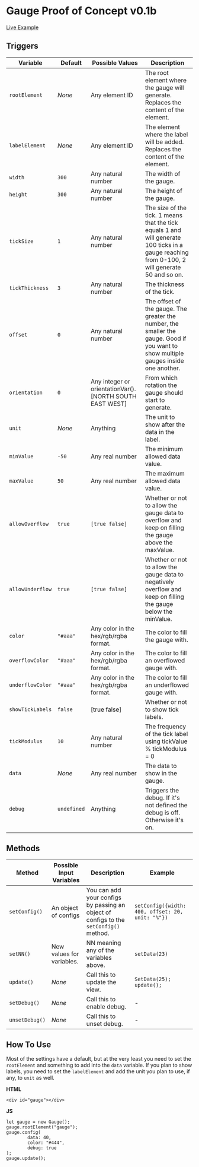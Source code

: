 # Gauge Proof of Concept v0.1b

[Live Example](https://codepen.io/anon/pen/aKEobv?editors=1000)

## Triggers

| Variable      | Default | Possible Values | Description   |
|-|-|-|-|
| `rootElement` | *None* | Any element ID | The root element where the gauge will generate. Replaces the content of the element. |
| `labelElement` | *None* | Any element ID | The element where the label will be added. Replaces the content of the element. |
| `width` | `300` | Any natural number | The width of the gauge.
| `height` | `300` | Any natural number | The height of the gauge. |
| `tickSize` | `1` | Any natural number | The size of the tick. 1 means that the tick equals 1 and will generate 100 ticks in a gauge reaching from 0-100, 2 will generate 50 and so on. |
| `tickThickness` | `3` | Any natural number | The thickness of the tick. |
| `offset` | `0` | Any natural number | The offset of the gauge. The greater the number, the smaller the gauge. Good if you want to show multiple gauges inside one another. |
| `orientation` | `0` | Any integer  or orientationVar().[NORTH SOUTH EAST WEST] | From which rotation the gauge should start to generate. |
| `unit` | *None* | Anything | The unit to show after the data in the label. |
| `minValue` | `-50` | Any real number | The minimum allowed data value. |
| `maxValue` | `50` | Any real number | The maximum allowed data value. |
| `allowOverflow` | `true` | `[true false]` | Whether or not to allow the gauge data to overflow and keep on filling the gauge above the maxValue. |
| `allowUnderflow` | `true` | `[true false]` | Whether or not to allow the gauge data to negatively overflow and keep on filling the gauge below the minValue. |
| `color` | `"#aaa"` | Any color in the hex/rgb/rgba format. | The color to fill the gauge with. |
| `overflowColor` | `"#aaa"` | Any color in the hex/rgb/rgba format. | The color to fill an overflowed gauge with. |
| `underflowColor` | `"#aaa"` | Any color in the hex/rgb/rgba format. | The color to fill an underflowed gauge with. |
| `showTickLabels` | `false` | [true false] | Whether or not to show tick labels. |
| `tickModulus` | `10` | Any natural number | The frequency of the tick label using tickValue % tickModulus = 0 |
| `data` | *None* | Any real number | The data to show in the gauge. |
| `debug` | `undefined` | Anything | Triggers the debug. If it's not defined the debug is off. Otherwise it's on. |

## Methods

| Method | Possible Input Variables | Description | Example |
|-|-|-|-|
| `setConfig()` | An object of configs | You can add your configs by passing an object of configs to the `setConfig()` method. | `setConfig({width: 400, offset: 20, unit: "%"})` |
| `setNN()` | New values for variables. | NN meaning any of the variables above. | `setData(23)` |
| `update()` | *None* | Call this to update the view. | `SetData(25); update();` |
| `setDebug()` | *None* | Call this to enable debug. | - |
| `unsetDebug()` | *None* | Call this to unset debug. | - |

## How To Use

Most of the settings have a default, but at the very least you need to set the `rootElement` and something to add into the `data` variable. If you plan to show labels, you need to set the `labelElement` and add the unit you plan to use, if any, to `unit` as well.

**HTML**    
```
<div id="gauge"></div>
```

**JS**
```
let gauge = new Gauge();
gauge.rootElement("gauge");
gauge.config(
        data: 40,
        color: "#444",
        debug: true
);
gauge.update();
```
